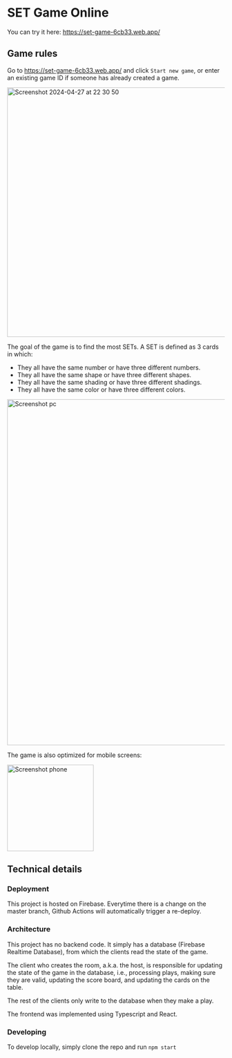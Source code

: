 # SET Game Online

You can try it here: https://set-game-6cb33.web.app/

## Game rules

Go to https://set-game-6cb33.web.app/ and click `Start new game`, or enter an existing game ID if someone has already created a game.

<img width="577" alt="Screenshot 2024-04-27 at 22 30 50" src="https://github.com/di0g0a1v3s/set-game-react-ts/assets/60743836/8fc50765-e524-47f5-b8d6-4c80aa658f3f">

The goal of the game is to find the most SETs. A SET is defined as 3 cards in which:
- They all have the same number or have three different numbers.
- They all have the same shape or have three different shapes.
- They all have the same shading or have three different shadings.
- They all have the same color or have three different colors.

<img width="800" alt="Screenshot pc" src="https://github.com/di0g0a1v3s/set-game-react-ts/assets/60743836/5060944a-a85c-4a6a-b3c4-49b94f3a97e3">


The game is also optimized for mobile screens:

<img width="200" alt="Screenshot phone" src="https://github.com/di0g0a1v3s/set-game-react-ts/assets/60743836/1a7d12f5-51f2-445d-878a-4c7cd34b0f75">

## Technical details

### Deployment

This project is hosted on Firebase. Everytime there is a change on the master branch, Github Actions will automatically trigger a re-deploy.

### Architecture

This project has no backend code. It simply has a database (Firebase Realtime Database), from which the clients read the state of the game.

The client who creates the room, a.k.a. the host, is responsible for updating the state of the game in the database, i.e., processing plays, making sure they are valid, updating the score board, and updating the cards on the table.

The rest of the clients only write to the database when they make a play.

The frontend was implemented using Typescript and React.

### Developing

To develop locally, simply clone the repo and run `npm start`
